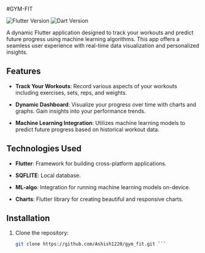 #GYM-FIT

![Flutter Version](https://img.shields.io/badge/flutter-v2.5.0-blue.svg)
![Dart Version](https://img.shields.io/badge/dart-v2.14.0-blue.svg)

A dynamic Flutter application designed to track your workouts and predict future progress using machine learning algorithms. This app offers a seamless user experience with real-time data visualization and personalized insights.

## Features

- **Track Your Workouts**: Record various aspects of your workouts including exercises, sets, reps, and weights.
  
- **Dynamic Dashboard**: Visualize your progress over time with charts and graphs. Gain insights into your performance trends.

- **Machine Learning Integration**: Utilizes machine learning models to predict future progress based on historical workout data.

## Technologies Used

- **Flutter**: Framework for building cross-platform applications.

- **SQFLITE**: Local database.
  
- **ML-algo**: Integration for running machine learning models on-device.
  
- **Charts**: Flutter library for creating beautiful and responsive charts.

## Installation

1. Clone the repository:
   ```bash
   git clone https://github.com/Ashish1220/gym_fit.git ```


